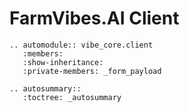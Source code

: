 # FarmVibes.AI Client

```{eval-rst}
.. automodule:: vibe_core.client
   :members:
   :show-inheritance:
   :private-members: _form_payload

.. autosummary::
   :toctree: _autosummary
```
